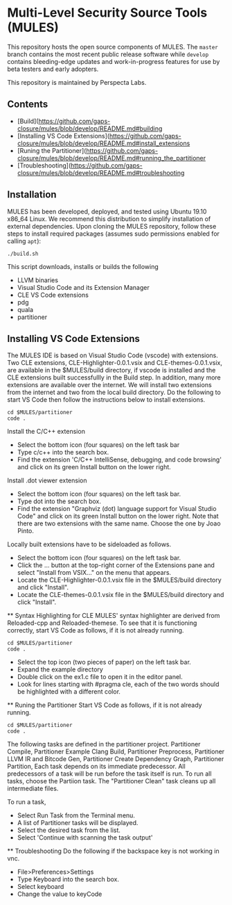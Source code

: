 # Multi-Level Security Source Tools (MULES)
This repository hosts the open source components of MULES. The `master` branch contains the most recent public release software while `develop` contains bleeding-edge updates and work-in-progress features for use by beta testers and early adopters.

This repository is maintained by Perspecta Labs.

## Contents
- [Build](https://github.com/gaps-closure/mules/blob/develop/README.md#building
- [Installing VS Code Extensions](https://github.com/gaps-closure/mules/blob/develop/README.md#install_extensions
- [Runing the Partitioner](https://github.com/gaps-closure/mules/blob/develop/README.md#running_the_partitioner
- [Troubleshooting](https://github.com/gaps-closure/mules/blob/develop/README.md#troubleshooting

## Installation
MULES has been developed, deployed, and tested using Ubuntu 19.10 x86_64 Linux. We recommend this distribution to simplify installation of external dependencies. Upon cloning the MULES repository, follow these steps to install required packages (assumes sudo permissions enabled for calling `apt`):

```
./build.sh 
```

This script downloads, installs or builds the following
* LLVM binaries
* Visual Studio Code and its Extension Manager
* CLE VS Code extensions
* pdg
* quala
* partitioner

## Installing VS Code Extensions
The MULES IDE is based on Visual Studio Code (vscode) with extensions. Two CLE extensions, CLE-Highlighter-0.0.1.vsix and CLE-themes-0.0.1.vsix, are available in the $MULES/build directory, if vscode is installed and the CLE extensions built successfullly in the Build step. In addition, many more extensions are available over the internet. We will install two extensions from the internet and two from the local build directory. Do the following to start VS Code then follow the instructions below to install extensions.

```
cd $MULES/partitioner
code .
```

Install the C/C++ extension
* Select the bottom icon (four squares) on the left task bar
* Type c/c++ into the search box.
* Find the extension 'C/C++ IntelliSense, debugging, and code browsing' and click on its green Install button on the lower right.

Install .dot viewer extension
* Select the bottom icon (four squares) on the left task bar.
* Type dot into the search box.
* Find the extension "Graphviz (dot) language support for Visual Studio Code" and click on its green Install button on the lower right. Note that there are two extensions with the same name. Choose the one by Joao Pinto.

Locally built extensions have to be sideloaded as follows.
* Select the bottom icon (four squares) on the left task bar.
* Click the ... button at the top-right corner of the Extensions pane and select "Install from VSIX..." on the menu that appears.
* Locate the CLE-Highlighter-0.0.1.vsix file in the $MULES/build directory and click "Install".
* Locate the CLE-themes-0.0.1.vsix file in the $MULES/build directory and click "Install".

** Syntax Highlighting for CLE
MULES' syntax highlighter are derived from Reloaded-cpp and Reloaded-themese. To see that it is functioning correctly, start VS Code as follows, if it is not already running.

```
cd $MULES/partitioner
code .
```

* Select the top icon (two pieces of paper) on the left task bar.
* Expand the example directory
* Double click on the ex1.c file to open it in the editor panel.
* Look for lines starting with #pragma cle, each of the two words should be highlighted with a different color.

** Runing the Partitioner
Start VS Code as follows, if it is not already running.

```
cd $MULES/partitioner
code .
```

The following tasks are defined in the partitioner project.
        Partitioner Compile,
        Partitioner Example Clang Build,
        Partitioner Preprocess,
        Partitioner LLVM IR and Bitcode Gen,
        Partitioner Create Dependency Graph,
        Partitioner Partition,
Each task depends on its immediate predecessor. All predecessors of a task will be run before the task itself is run.
To run all tasks, choose the Partiion task. The "Partitioner Clean" task cleans up all intermediate files.

To run a task,
* Select Run Task from the Terminal menu.
* A list of Partitioner tasks will be displayed.
* Select the desired task from the list.
* Select 'Continue with scanning the task output'

** Troubleshooting
Do the following if the backspace key is not working in vnc.
* File>Preferences>Settings
* Type Keyboard into the search box.
* Select keyboard
* Change the value to keyCode

